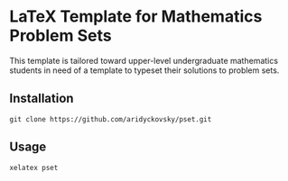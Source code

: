 # LaTeX Template for Mathematics Problem Sets

This template is tailored toward upper-level undergraduate mathematics students
in need of a template to typeset their solutions to problem sets.

## Installation

```
git clone https://github.com/aridyckovsky/pset.git
```

## Usage

```
xelatex pset
```

